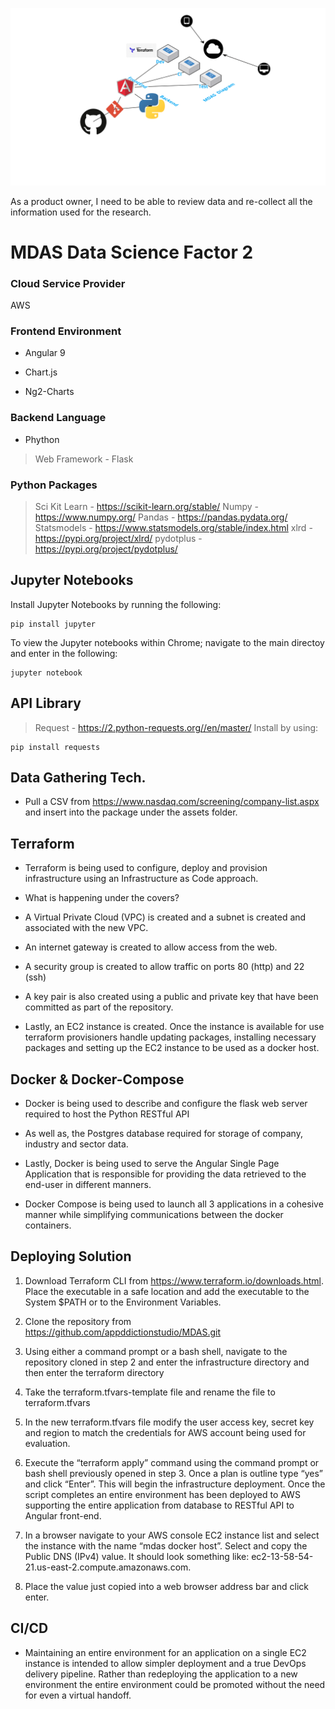 ![Image of Arch.](https://github.com/appddictionstudio/MDAS/blob/master/main/MDAS.png)

As a product owner, I need to be able to review data and re-collect all the
information used for the research.

MDAS Data Science Factor 2
==========================

### Cloud Service Provider

AWS

### Frontend Environment

-   Angular 9

-   Chart.js

-   Ng2-Charts

### Backend Language

-   Phython

>   Web Framework - Flask

### Python Packages

>   Sci Kit Learn - https://scikit-learn.org/stable/ Numpy -
>   https://www.numpy.org/ Pandas - https://pandas.pydata.org/ Statsmodels -
>   https://www.statsmodels.org/stable/index.html xlrd -
>   https://pypi.org/project/xlrd/ pydotplus -
>   https://pypi.org/project/pydotplus/

Jupyter Notebooks
-----------------

Install Jupyter Notebooks by running the following:

~~~~~~~~~~~~~~~~~~~~~~~~~~~~~~~~~~~~~~~~~~~~~~~~~~~~~~~~~~~~~~~~~~~~~~~~~~~~~~~~
pip install jupyter 
~~~~~~~~~~~~~~~~~~~~~~~~~~~~~~~~~~~~~~~~~~~~~~~~~~~~~~~~~~~~~~~~~~~~~~~~~~~~~~~~

To view the Jupyter notebooks within Chrome; navigate to the main directoy and
enter in the following:

~~~~~~~~~~~~~~~~~~~~~~~~~~~~~~~~~~~~~~~~~~~~~~~~~~~~~~~~~~~~~~~~~~~~~~~~~~~~~~~~
jupyter notebook
~~~~~~~~~~~~~~~~~~~~~~~~~~~~~~~~~~~~~~~~~~~~~~~~~~~~~~~~~~~~~~~~~~~~~~~~~~~~~~~~

API Library
-----------

>   Request - https://2.python-requests.org//en/master/ Install by using:

~~~~~~~~~~~~~~~~~~~~~~~~~~~~~~~~~~~~~~~~~~~~~~~~~~~~~~~~~~~~~~~~~~~~~~~~~~~~~~~~
pip install requests
~~~~~~~~~~~~~~~~~~~~~~~~~~~~~~~~~~~~~~~~~~~~~~~~~~~~~~~~~~~~~~~~~~~~~~~~~~~~~~~~

Data Gathering Tech.
--------------------

-   Pull a CSV from https://www.nasdaq.com/screening/company-list.aspx and
    insert into the package under the assets folder.

Terraform
---------

-   Terraform is being used to configure, deploy and provision infrastructure
    using an Infrastructure as Code approach.

-   What is happening under the covers?

-   A Virtual Private Cloud (VPC) is created and a subnet is created and
    associated with the new VPC.

-   An internet gateway is created to allow access from the web.

-   A security group is created to allow traffic on ports 80 (http) and 22 (ssh)

-   A key pair is also created using a public and private key that have been
    committed as part of the repository.

-   Lastly, an EC2 instance is created. Once the instance is available for use
    terraform provisioners handle updating packages, installing necessary
    packages and setting up the EC2 instance to be used as a docker host.

Docker & Docker-Compose
-----------------------

-   Docker is being used to describe and configure the flask web server required
    to host the Python RESTful API

-   As well as, the Postgres database required for storage of company, industry
    and sector data.

-   Lastly, Docker is being used to serve the Angular Single Page Application
    that is responsible for providing the data retrieved to the end-user in
    different manners.

-   Docker Compose is being used to launch all 3 applications in a cohesive
    manner while simplifying communications between the docker containers.

Deploying Solution
------------------

1.  Download Terraform CLI from <https://www.terraform.io/downloads.html>. Place
    the executable in a safe location and add the executable to the System
    \$PATH or to the Environment Variables.

2.  Clone the repository from <https://github.com/appddictionstudio/MDAS.git>

3.  Using either a command prompt or a bash shell, navigate to the repository
    cloned in step 2 and enter the infrastructure directory and then enter the
    terraform directory

4.  Take the terraform.tfvars-template file and rename the file to
    terraform.tfvars

5.  In the new terraform.tfvars file modify the user access key, secret key and
    region to match the credentials for AWS account being used for evaluation.

6.  Execute the “terraform apply” command using the command prompt or bash shell
    previously opened in step 3. Once a plan is outline type “yes” and click
    “Enter”. This will begin the infrastructure deployment. Once the script
    completes an entire environment has been deployed to AWS supporting the
    entire application from database to RESTful API to Angular front-end.
7.    In a browser navigate to your AWS console EC2 instance list and select the instance with the name “mdas docker host”. Select and copy the Public DNS (IPv4) value. It should look something like: ec2-13-58-54-21.us-east-2.compute.amazonaws.com.
8.    Place the value just copied into a web browser address bar and click enter.

CI/CD
-----

-   Maintaining an entire environment for an application on a single EC2
    instance is intended to allow simpler deployment and a true DevOps delivery
    pipeline. Rather than redeploying the application to a new environment the
    entire environment could be promoted without the need for even a virtual
    handoff.
